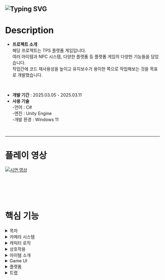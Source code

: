 ![Typing SVG](https://readme-typing-svg.demolab.com?font=Fira+Code&size=50&pause=1000&width=435&height=70&lines=JUMP!+JUMP!)
---
# Description
- **프로젝트 소개** <br>
  해당 프로젝트는 TPS 플랫폼 게임입니다. <br>
  여러 아이템과 NPC 시스템, 다양한 플랫폼 등 플랫폼 게임의 다양한 기능들을 담았습니다. <br>
  작업간에 코드 재사용성을 높이고 유지보수가 용이한 쪽으로 작업해보는 것을 목표로 개발했습니다.<br>
<br>

- **개발 기간** : 2025.03.05 - 2025.03.11
- **사용 기술** <br>
-언어 : C#<br>
-엔진 : Unity Engine <br>
-개발 환경 : Windows 11 <br>
<br>

---

# 플레이 영상
[![시연 영상](https://github.com/user-attachments/assets/8aa7e540-2031-4566-8f29-03370f165eb8)](https://www.youtube.com/watch?v=WddA5sAjhDg&feature=youtu.be) 


<br><br>
---
 
# 핵심 기능 

<details>
  <summary>목차</summary>
  
  ## 목차
- 카메라 시스템
- 캐릭터 로직
- 상호작용
- 아이템 소개
- Game UI
- 플랫폼
- 트랩
  <br><br>
</details>

<details>
  <summary>카메라 시스템</summary>
  
  ## 카메라 시스템
  
  <br><br>
    
</details>

<details>
  <summary>캐릭터 로직</summary>
  
  ## 캐릭터 로직
  <br><br>
</details>


<details>
  <summary>상호작용</summary>
  
  ## 상호작용

  
  <br><br>
</details>

<details>
  <summary>아이템 소개</summary>
  
  ## 아이템 소개
  
  <br><br>
</details>


<details>
  <summary>Game UI</summary>
  
  ## Game UI
  
  <br><br>
</details>

<details>
  <summary>플랫폼</summary>
  
  ## 플랫폼
  
  <br><br>
</details>


<details>
  <summary>트랩</summary>
  
  ## 트랩
  
  <br><br>
</details>
